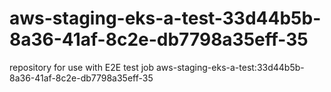 # aws-staging-eks-a-test-33d44b5b-8a36-41af-8c2e-db7798a35eff-35
repository for use with E2E test job aws-staging-eks-a-test:33d44b5b-8a36-41af-8c2e-db7798a35eff-35

